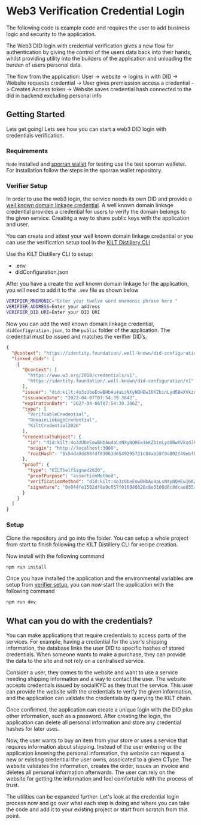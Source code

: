 # Web3 Verification Credential Login

The following code is example code and requires the user to add business logic and security to the application.

The Web3 DID login with credential verification gives a new flow for authentication by giving the control of the users data back into their hands, whilst providing utility into the builders of the application and unloading the burden of users personal data.

The flow from the application: ​​User -> website -> logins in with DID -> Website requests credential -> User gives premisssion access a credential -> Creates Access token -> Website saves credential hash connected to the did in backend excluding personal info

## Getting Started

Lets get going! Lets see how you can start a web3 DID login with credentials verification.

### Requirements

`Node` installed and [sporran wallet](https://github.com/BTE-Trusted-Entity/sporran-extension/tree/main) for testing use the test sporran walleter. For installation follow the steps in the sporran wallet repository.

### Verifier Setup

In order to use the web3 login, the service needs its own DID and provide a [well known domain linkage credential](https://identity.foundation/specs/did-configuration/). A well known domain linkage credential provides a credential for users to verify the domain belongs to the given service. Creating a way to share public keys with the application and user.

You can create and attest your well known domain linkage credential or you can use the verification setup tool in the [KILT Distillery CLI](https://github.com/KILTprotocol/kilt-distillery-cli/tree/main/recipes)

Use the KILT Distillery CLI to setup:

- .env
- didConfiguration.json

After you have a create the well known domain linkage for the application, you will need to add it to the `.env` file as shown below 

```BASH
VERIFIER_MNEMONIC="Enter your twelve word mnemonic phrase here "
VERIFIER_ADDRESS=Enter your address
VERIFIER_DID_URI=Enter your DID URI
```

Now you can add the well known domain linkage credential, `didConfigyration.json`, to the `public` folder of the application. The credential must be issued and matches the verifier DID’s.

```JSON
{
  "@context": "https://identity.foundation/.well-known/did-configuration/v1",
  "linked_dids": [
    {
      "@context": [
        "https://www.w3.org/2018/credentials/v1",
        "https://identity.foundation/.well-known/did-configuration/v1"
      ],
      "issuer": "did:kilt:4o3zUbeEowBHbAu4aLsNXyNQHEw16KZbinLyd6BwXVkzdJKn",
      "issuanceDate": "2022-04-07T07:54:39.384Z",
      "expirationDate": "2027-04-06T07:54:39.386Z",
      "type": [
        "VerifiableCredential",
        "DomainLinkageCredential",
        "KiltCredential2020"
      ],
      "credentialSubject": {
        "id": "did:kilt:4o3zUbeEowBHbAu4aLsNXyNQHEw16KZbinLyd6BwXVkzdJKn",
        "origin": "http://localhost:3000",
        "rootHash": "0x54da9dd88fdf83063d6549295721c84ab59f9d802f49ebfb20e5a00e250625ec"
      },
      "proof": {
        "type": "KILTSelfSigned2020",
        "proofPurpose": "assertionMethod",
        "verificationMethod": "did:kilt:4o3zUbeEowBHbAu4aLsNXyNQHEw16KZbinLyd6BwXVkzdJKn#0x5e7ea14081452641c4970081552f774d4b2495ce918ddc0e35fd50735e5d7e1c",
        "signature": "0x044fe1502df8e9c057f016986826c8e3108d8c8dcae055af041f9fa51ce34a201d6c4428242fb6d6690fc3833f040b3e5c91b94c997e7a4232f5c5ee1ca7eb89"
      }
    }
  ]
}

```

### Setup

Clone the repository and go into the folder. You can setup a whole project from start to finish following the KILT Distillery CLI for recipe creation.

Now install with the following command

```js
npm run install 
```

Once you have installed the application and the environmental variables are setup from [verifier setup](#verifier-setup), you can now start the application with the following command

```js
npm run dev
```

## What can you do with the credentials?

You can make applications that require credentials to access parts of the services. For example,  having a credential for the user's shipping information, the database links the user DID to specific hashes of stored credentials. When someone wants to make a purchase, they can provide the data to the site and not rely on a centralised service.

Consider a user, they comes to the website and want to use a service needing shipping information and a way to contact the user. The website accepts credentials issued by socialKYC as they trust the service. This user can provide the website with the credentials to verify the given information, and the application can validate the credentials by querying the KILT chain.

Once confirmed, the application can create a unique login with the DID plus other information, such as a password. After creating the login, the application can delete all personal information and store any credential hashes for later uses.

Now, the user wants to buy an item from your store or uses a service that requires information about shipping. Instead of the user entering or the application knowing the personal information, the website can request a new or existing credential the user owns, assoicated to a given CType. The website validates the information, creates the order, issues an invoice and deletes all personal information afterwards. The user can rely on the website for getting the information and feel comfortable with the process of trust.

The utilities can be expanded further. Let's look at the credential login process now and go over what each step is doing and where you can take the code and add it to your existing project or start from scratch from this point.
